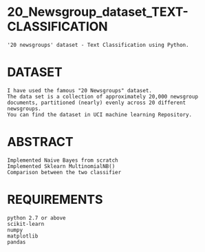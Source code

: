 # 20_Newsgroup_dataset_TEXT-CLASSIFICATION
    '20 newsgroups' dataset - Text Classification using Python.
    
# DATASET
    I have used the famous "20 Newsgroups" dataset.
    The data set is a collection of approximately 20,000 newsgroup documents, partitioned (nearly) evenly across 20 different           newsgroups.
    You can find the dataset in UCI machine learning Repository.
 
# ABSTRACT
    Implemented Naive Bayes from scratch
    Implemented Sklearn MultinomialNB()
    Comparison between the two classifier
   
# REQUIREMENTS
    python 2.7 or above
    scikit-learn
    numpy
    matplotlib
    pandas
   
    
    
